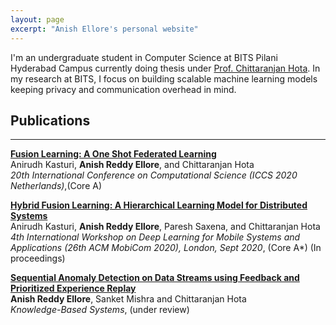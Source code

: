 ```yaml
---
layout: page
excerpt: "Anish Ellore's personal website"
---
```


I'm an undergraduate student in Computer Science at BITS Pilani Hyderabad Campus currently doing thesis under [Prof. Chittaranjan Hota](https://www.bits-pilani.ac.in/hyderabad/chittaranjanhota/Profile). In my research at BITS, I focus on building scalable machine learning models keeping privacy and communication overhead in mind.
## Publications
----

[**Fusion Learning: A One Shot Federated Learning**](https://link.springer.com/chapter/10.1007/978-3-030-50420-5_31)
<br />
Anirudh Kasturi, **Anish Reddy Ellore**, and Chittaranjan Hota
<br />
_20th International Conference on Computational Science (ICCS 2020 Netherlands)_,(Core A)
<br />

[**Hybrid Fusion Learning: A Hierarchical Learning Model for Distributed Systems**]()
<br />
Anirudh Kasturi, **Anish Reddy Ellore**, Paresh Saxena, and Chittaranjan Hota
<br />
_4th International Workshop on Deep Learning for Mobile Systems and Applications (26th ACM MobiCom 2020), London, Sept 2020_, (Core A*) (In proceedings)

[**Sequential Anomaly Detection on Data Streams using Feedback and <br /> Prioritized Experience Replay**]()
<br />
**Anish Reddy Ellore**, Sanket Mishra and Chittaranjan Hota
<br />
_Knowledge-Based Systems_, (under review)

